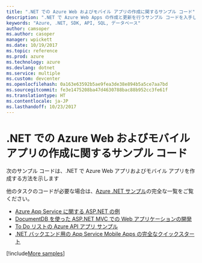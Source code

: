 ```yaml
---
title: ".NET での Azure Web およびモバイル アプリの作成に関するサンプル コード"
description: ".NET で Azure Web Apps の作成と更新を行うサンプル コードを入手してください"
keywords: "Azure, .NET, SDK, API, SQL, データベース"
author: camsoper
ms.author: casoper
manager: wpickett
ms.date: 10/19/2017
ms.topic: reference
ms.prod: azure
ms.technology: azure
ms.devlang: dotnet
ms.service: multiple
ms.custom: devcenter
ms.openlocfilehash: 0a163e63592b5ae9fea3de38e894b5a5ce7aa7bd
ms.sourcegitcommit: fe3e1475208ba47d4630788bac88b952cc3fe61f
ms.translationtype: HT
ms.contentlocale: ja-JP
ms.lasthandoff: 10/23/2017
---
```

# <a name="sample-code-for-building-azure-web-and-mobile-apps-with-net"></a>.NET での Azure Web およびモバイル アプリの作成に関するサンプル コード

次のサンプル コードは、.NET で Azure Web アプリおよびモバイル アプリを作成する方法を示します

他のタスクのコードが必要な場合は、[Azure .NET サンプル](https://azure.microsoft.com/resources/samples/?platform=dotnet&view=azure-dotnet)の完全な一覧をご覧ください。

- [Azure App Service に関する ASP.NET の例](https://azure.microsoft.com/en-us/resources/samples/app-service-web-dotnet-get-started/)
- [DocumentDB を使った ASP.NET MVC での Web アプリケーションの開発](https://azure.microsoft.com/en-us/resources/samples/documentdb-dotnet-todo-app/
)
- [To Do リストの Azure API アプリ サンプル](https://azure.microsoft.com/en-us/resources/samples/app-service-api-dotnet-todo-list/?cdn=disable)
- [.NET バックエンド用の App Service Mobile Apps の完全なクイックスタート](https://azure.microsoft.com/en-us/resources/samples/app-service-mobile-dotnet-backend-quickstart/)


[!include[More samples](includes/more-samples.md)]
